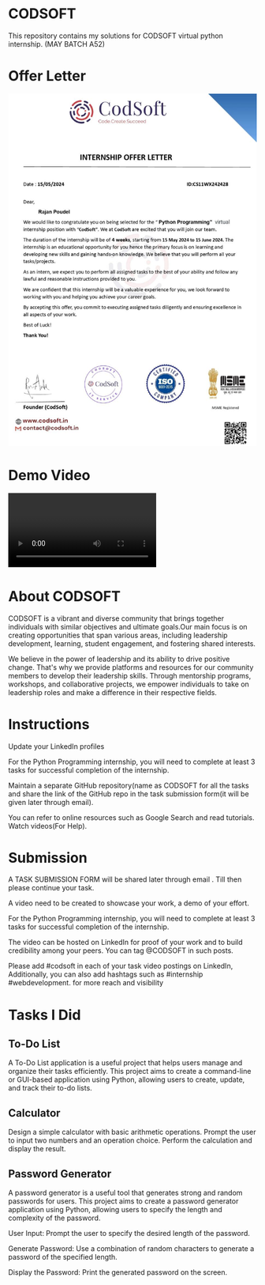 # CODSOFT
This repository contains my solutions for CODSOFT virtual python internship. (MAY BATCH A52)

# Offer Letter
![alt text](https://github.com/rajan-poudel/CODSOFT/blob/main/offer_letter.jpeg?raw=true)

# Demo Video
<video controls>
  <source src="https://raw.githubusercontent.com/rajan-poudel/CODSOFT/main/demo_video.mp4" type="video/mp4">
Your browser does not support the video tag.
</video>

# About CODSOFT
CODSOFT is a vibrant and diverse community that brings together individuals with similar objectives and ultimate goals.Our main focus is on creating opportunities that span various areas, including leadership development, learning, student engagement, and fostering shared interests.

We believe in the power of leadership and its ability to drive positive change. That's why we provide platforms and resources for our community members to develop their leadership skills. Through mentorship programs, workshops, and collaborative projects, we empower individuals to take on leadership roles and make a difference in their respective fields.

# Instructions
Update your LinkedIn profiles

For the Python Programming internship, you will need to complete at least 3 tasks for successful completion of the internship.

Maintain a separate GitHub repository(name as CODSOFT for all the tasks and share the link of the GitHub repo in the task submission form(it will be given later through email).

You can refer to online resources such as Google Search and read tutorials. Watch videos(For Help).

# Submission
A TASK SUBMISSION FORM will be shared later through email . Till then please continue your task.

A video need to be created to showcase your work, a demo of your effort.

For the Python Programming internship, you will need to complete at least 3 tasks for successful completion of the internship.

The video can be hosted on LinkedIn for proof of your work and to build credibility among your peers. You can tag @CODSOFT in such posts.

Please add #codsoft in each of your task video postings on LinkedIn, Additionally, you can also add hashtags such as #internship #webdevelopment. for more reach and visibility

# Tasks I Did

## To-Do List
A To-Do List application is a useful project that helps users manage and organize their tasks efficiently. This project aims to create a command-line or GUI-based application using Python, allowing users to create, update, and track their to-do lists.

## Calculator
Design a simple calculator with basic arithmetic operations. Prompt the user to input two numbers and an operation choice. Perform the calculation and display the result.

## Password Generator
A password generator is a useful tool that generates strong and random passwords for users. This project aims to create a password generator application using Python, allowing users to specify the length and complexity of the password.

User Input: Prompt the user to specify the desired length of the password.

Generate Password: Use a combination of random characters to generate a password of the specified length.

Display the Password: Print the generated password on the screen.
